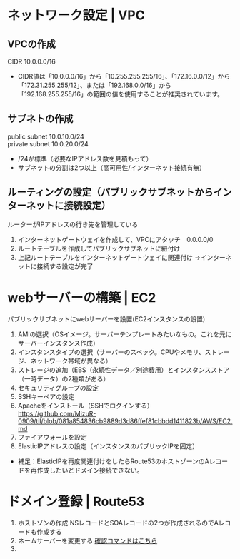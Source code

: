 # **ネットワーク設定 | VPC**
## VPCの作成
CIDR 10.0.0.0/16
- CIDR値は「10.0.0.0/16」から「10.255.255.255/16」、「172.16.0.0/12」から「172.31.255.255/12」、または「192.168.0.0/16」から「192.168.255.255/16」の範囲の値を使用することが推奨されています。

## サブネトの作成
public subnet 10.0.10.0/24 </br>
private subnet 10.0.20.0/24
- /24が標準（必要なIPアドレス数を見積もって）
- サブネットの分割は2つ以上（高可用性/インターネット接続有無）

## ルーティングの設定（パブリックサブネットからインターネットに接続設定）
ルーターがIPアドレスの行き先を管理している
1. インターネットゲートウェイを作成して、VPCにアタッチ　0.0.0.0/0
2. ルートテーブルを作成してパブリックサブネットに紐付け
3. 上記ルートテーブルをインターネットゲートウェイに関連付け
→インターネットに接続する設定が完了

# **webサーバーの構築 | EC2**
パブリックサブネットにwebサーバーを設置(EC2インスタンスの設置)
1. AMIの選択（OSイメージ。サーバーテンプレートみたいなもの。これを元にサーバーインスタンス作成）
2. インスタンスタイプの選択（サーバーのスペック。CPUやメモリ、ストレージ、ネットワーク帯域が異なる）
3. ストレージの追加（EBS（永続性データ／別途費用）とインスタンスストア（一時データ）の2種類がある）
4. セキュリティグループの設定
5. SSHキーペアの設定
6. Apacheをインストール（SSHでログインする）
   https://github.com/MizuR-0909/til/blob/081a854836cb9889d3d86ffef81cbbdd1411823b/AWS/EC2.md
7. ファイアウォールを設定
8. ElasticIPアドレスの設定（インスタンスのパブリックIPを固定）
- 補足：ElasticIPを再度関連付けをしたらRoute53のホストゾーンのAレコードを再作成したいとドメイン接続できない。

# **ドメイン登録 | Route53**
1. ホストゾンの作成
   NSレコードとSOAレコードの2つが作成されるのでAレコードも作成する
2. ネームサーバーを変更する [確認コマンドはこちら](https://github.com/MizuR-0909/til/blob/081a854836cb9889d3d86ffef81cbbdd1411823b/AWS/EC2.md)
3. 
